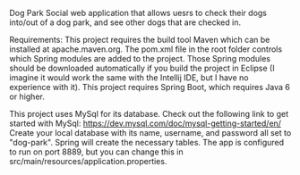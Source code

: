 Dog Park
Social web application that allows uesrs to check their dogs into/out of a dog park, and see other dogs that are checked in.

Requirements:
This project requires the build tool Maven which can be installed at apache.maven.org.
The pom.xml file in the root folder controls which Spring modules are added to the project.
Those Spring modules should be downloaded automatically if you build the project in Eclipse (I imagine it would work the same with the Intellij IDE, but I have no experience with it). 
This project requires Spring Boot, which requires Java 6 or higher.

This project uses MySql for its database. Check out the following link to get started with MySql:
https://dev.mysql.com/doc/mysql-getting-started/en/
Create your local database with its name, username, and password all set to "dog-park". Spring will create the necessary tables.
The app is configured to run on port 8889, but you can change this in src/main/resources/application.properties.

